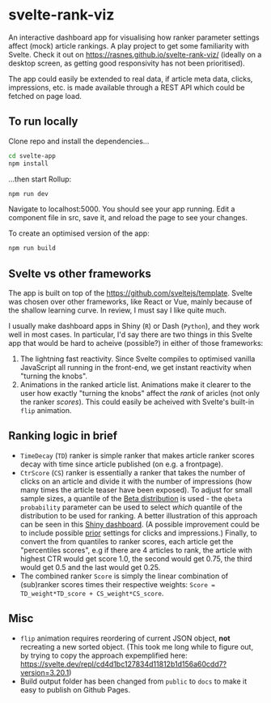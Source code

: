 # svelte-rank-viz

An interactive dashboard app for visualising how ranker parameter settings affect (mock) article rankings. A play project to get some familiarity with Svelte. Check it out on https://rasnes.github.io/svelte-rank-viz/ (ideally on a desktop screen, as getting good responsivity has not been prioritised).

The app could easily be extended to real data, if article meta data, clicks, impressions, etc. is made available through a REST API which could be fetched on page load.

## To run locally

Clone repo and install the dependencies...

```bash
cd svelte-app
npm install
```

...then start Rollup:

```bash
npm run dev
```

Navigate to localhost:5000. You should see your app running. Edit a component file in src, save it, and reload the page to see your changes.

To create an optimised version of the app:

```bash
npm run build
```

## Svelte vs other frameworks

The app is built on top of the https://github.com/sveltejs/template. Svelte was chosen over other frameworks, like React or Vue, mainly because of the shallow learning curve. In review, I must say I like quite much.

I usually make dashboard apps in Shiny (`R`) or Dash (`Python`), and they work well in most cases. In particular, I'd say there are two things in this Svelte app that would be hard to acheive (possible?) in either of those frameworks:

1. The lightning fast reactivity. Since Svelte compiles to optimised vanilla JavaScript all running in the front-end, we get instant reactivity when "turning the knobs".
2. Animations in the ranked article list. Animations make it clearer to the user how exactly "turning the knobs" affect the _rank_ of aricles (not only the ranker _scores_). This could easily be acheived with Svelte's built-in `flip` animation.

## Ranking logic in brief

- `TimeDecay` (`TD`) ranker is simple ranker that makes article ranker scores decay with time since article published (on e.g. a frontpage).
- `CtrScore` (`CS`) ranker is essentially a ranker that takes the number of clicks on an article and divide it with the number of impressions (how many times the article teaser have been exposed). To adjust for small sample sizes, a quantile of the [Beta distribution](https://en.wikipedia.org/wiki/Beta_distribution) is used - the `qbeta probability` parameter can be used to select _which_ quantile of the distribution to be used for ranking. A better illustration of this approach can be seen in this [Shiny dashboard](https://vtr-ranker-qbeta-3jyqrh2z2q-ez.a.run.app/). (A possible improvement could be to include possible [prior](https://en.wikipedia.org/wiki/Conjugate_prior) settings for clicks and impressions.) Finally, to convert the from quantiles to ranker scores, each article get the "percentiles scores", e.g if there are 4 articles to rank, the article with highest CTR would get score 1.0, the second would get 0.75, the third would get 0.5 and the last would get 0.25.
- The combined ranker `Score` is simply the linear combination of (sub)ranker scores times their respective weights: `Score = TD_weight*TD_score + CS_weight*CS_score`.

## Misc

- `flip` animation requires reordering of current JSON object, **not** recreating a new sorted object. (This took me long while to figure out, by trying to copy the approach expemplified here: https://svelte.dev/repl/cd4d1bc127834d11812b1d156a60cdd7?version=3.20.1)
- Build output folder has been changed from `public` to `docs` to make it easy to publish on Github Pages.